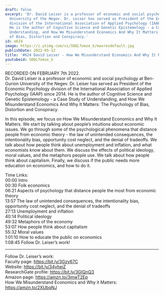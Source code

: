 ```yaml
---
draft: false
excerpt: 'Dr. David Leiser is a professor of economic and social psychology at Ben-Gurion
  University of the Negev. Dr. Leiser has served as President of the Economic Psychology
  division of the International Association of Applied Psychology (IAAP) since 2014.
  He is the author of Cognitive Science and Genetic Epistemology - a Case Study of
  Understanding, and How We Misunderstand Economics And Why It Matters: The Psychology
  of Bias, Distortion and Conspiracy.'
id: e624
image: https://i.ytimg.com/vi/SDQL7omze_k/maxresdefault.jpg
publishDate: 2022-05-12
title: '#624 David Leiser - How We Misunderstand Economics And Why It Matters'
youtubeid: SDQL7omze_k
---
```

RECORDED ON FEBRUARY 7th 2022.  
Dr. David Leiser is a professor of economic and social psychology at Ben-Gurion University of the Negev. Dr. Leiser has served as President of the Economic Psychology division of the International Association of Applied Psychology (IAAP) since 2014. He is the author of Cognitive Science and Genetic Epistemology - a Case Study of Understanding, and How We Misunderstand Economics And Why It Matters: The Psychology of Bias, Distortion and Conspiracy.

In this episode, we focus on How We Misunderstand Economics and Why It Matters. We start by talking about people’s intuitions about economic issues. We go through some of the psychological phenomena that distance people from economic theory - the law of unintended consequences, the intentionality bias, opportunity cost neglect, and the denial of tradeoffs. We talk about how people think about unemployment and inflation, and what economists know about them. We discuss the effects of political ideology, moral values, and the metaphors people use. We talk about how people think about capitalism. Finally, we discuss if the public needs more education on economics, and how to do it.

Time Links:  
00:00 Intro  
00:30  Folk economics  
06:21  Aspects of psychology that distance people the most from economic theory  
13:57  The law of unintended consequences, the intentionality bias, opportunity cost neglect, and the denial of tradeoffs   
27:13  Unemployment and inflation  
40:14  Political ideology  
49:32  Metaphors of the economy  
53:07  How people think about capitalism  
55:32  Moral values  
1:01:10  How to educate the public on economics  
1:08:45  Follow Dr. Leiser’s work!

---

Follow Dr. Leiser’s work:  
Faculty page: https://bit.ly/3Gzy67C  
Website: https://bit.ly/34yheiZ  
ResearchGate profile: https://bit.ly/3GIQnQ3  
Amazon page: https://amzn.to/3mwT2Ep  
How We Misunderstand Economics and Why it Matters: https://amzn.to/2XUbqNJ
